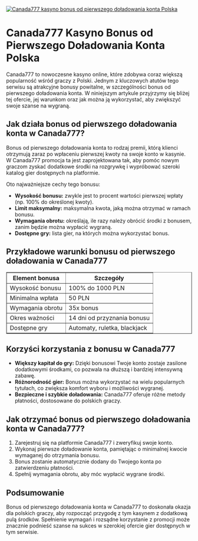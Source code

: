 [![Canada777 kasyno bonus od pierwszego doładowania konta Polska](https://123-caf.pages.dev/gitsignup.png)](https://vrmoo.ru/Bt82HjjY)

<h1>Canada777 Kasyno Bonus od Pierwszego Doładowania Konta Polska</h1> <p>Canada777 to nowoczesne kasyno online, które zdobywa coraz większą popularność wśród graczy z Polski. Jednym z kluczowych atutów tego serwisu są atrakcyjne bonusy powitalne, w szczególności bonus od pierwszego doładowania konta. W niniejszym artykule przyjrzymy się bliżej tej ofercie, jej warunkom oraz jak można ją wykorzystać, aby zwiększyć swoje szanse na wygraną.</p>  <h2>Jak działa bonus od pierwszego doładowania konta w Canada777?</h2> <p>Bonus od pierwszego doładowania konta to rodzaj premii, którą klienci otrzymują zaraz po wpłaceniu pierwszej kwoty na swoje konto w kasynie. W Canada777 promocja ta jest zaprojektowana tak, aby pomóc nowym graczom zyskać dodatkowe środki na rozgrywkę i wypróbować szeroki katalog gier dostępnych na platformie.</p> <p>Oto najważniejsze cechy tego bonusu:</p>  <ul>   <li><strong>Wysokość bonusu:</strong> zwykle jest to procent wartości pierwszej wpłaty (np. 100% do określonej kwoty).</li>   <li><strong>Limit maksymalny:</strong> maksymalna kwota, jaką można otrzymać w ramach bonusu.</li>   <li><strong>Wymagania obrotu:</strong> określają, ile razy należy obrócić środki z bonusem, zanim będzie można wypłacić wygraną.</li>   <li><strong>Dostępne gry:</strong> lista gier, na których można wykorzystać bonus.</li> </ul>  <h2>Przykładowe warunki bonusu od pierwszego doładowania w Canada777</h2> <table border="1" cellpadding="6" cellspacing="0" style="border-collapse: collapse; width: 100%;">   <thead>     <tr>       <th>Element bonusa</th>       <th>Szczegóły</th>     </tr>   </thead>   <tbody>     <tr>       <td>Wysokość bonusu</td>       <td>100% do 1000 PLN</td>     </tr>     <tr>       <td>Minimalna wpłata</td>       <td>50 PLN</td>     </tr>     <tr>       <td>Wymagania obrotu</td>       <td>35x bonus</td>     </tr>     <tr>       <td>Okres ważności</td>       <td>14 dni od przyznania bonusu</td>     </tr>     <tr>       <td>Dostępne gry</td>       <td>Automaty, ruletka, blackjack</td>     </tr>   </tbody> </table>  <h2>Korzyści korzystania z bonusu w Canada777</h2> <ul>   <li><strong>Większy kapitał do gry:</strong> Dzięki bonusowi Twoje konto zostaje zasilone dodatkowymi środkami, co pozwala na dłuższą i bardziej intensywną zabawę.</li>   <li><strong>Różnorodność gier:</strong> Bonus można wykorzystać na wielu popularnych tytułach, co zwiększa komfort wyboru i możliwości wygranej.</li>   <li><strong>Bezpieczne i szybkie doładowania:</strong> Canada777 oferuje różne metody płatności, dostosowane do polskich graczy.</li> </ul>  <h2>Jak otrzymać bonus od pierwszego doładowania konta w Canada777?</h2> <ol>   <li>Zarejestruj się na platformie Canada777 i zweryfikuj swoje konto.</li>   <li>Wykonaj pierwsze doładowanie konta, pamiętając o minimalnej kwocie wymaganej do otrzymania bonusu.</li>   <li>Bonus zostanie automatycznie dodany do Twojego konta po zatwierdzeniu płatności.</li>   <li>Spełnij wymagania obrotu, aby móc wypłacić wygrane środki.</li> </ol>  <h2>Podsumowanie</h2> <p>Bonus od pierwszego doładowania konta w Canada777 to doskonała okazja dla polskich graczy, aby rozpocząć przygodę z tym kasynem z dodatkową pulą środków. Spełnienie wymagań i rozsądne korzystanie z promocji może znacznie podnieść szanse na sukces w szerokiej ofercie gier dostępnych w tym serwisie.</p>